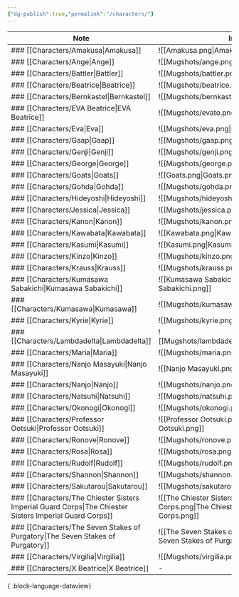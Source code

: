 ```yaml
---
{"dg-publish":true,"permalink":"/characters/"}
---
```



| Note                                                                                                       | Image                                                                                             |
| ---------------------------------------------------------------------------------------------------------- | ------------------------------------------------------------------------------------------------- |
| ### [[Characters/Amakusa\|Amakusa]]                                                                     | ![[Amakusa.png\|Amakusa.png]]                                                                     |
| ### [[Characters/Ange\|Ange]]                                                                           | ![[Mugshots/ange.png\|ange.png]]                                                                  |
| ### [[Characters/Battler\|Battler]]                                                                     | ![[Mugshots/battler.png\|battler.png]]                                                            |
| ### [[Characters/Beatrice\|Beatrice]]                                                                   | ![[Mugshots/beatrice.png\|beatrice.png]]                                                          |
| ### [[Characters/Bernkastel\|Bernkastel]]                                                               | ![[Mugshots/bernkastel.png\|bernkastel.png]]                                                      |
| ### [[Characters/EVA Beatrice\|EVA Beatrice]]                                                           | ![[Mugshots/evato.png\|evato.png]]                                                                |
| ### [[Characters/Eva\|Eva]]                                                                             | ![[Mugshots/eva.png\|eva.png]]                                                                    |
| ### [[Characters/Gaap\|Gaap]]                                                                           | ![[Mugshots/gaap.png\|gaap.png]]                                                                  |
| ### [[Characters/Genji\|Genji]]                                                                         | ![[Mugshots/genji.png\|genji.png]]                                                                |
| ### [[Characters/George\|George]]                                                                       | ![[Mugshots/george.png\|george.png]]                                                              |
| ### [[Characters/Goats\|Goats]]                                                                         | ![[Goats.png\|Goats.png]]                                                                         |
| ### [[Characters/Gohda\|Gohda]]                                                                         | ![[Mugshots/gohda.png\|gohda.png]]                                                                |
| ### [[Characters/Hideyoshi\|Hideyoshi]]                                                                 | ![[Mugshots/hideyoshi.png\|hideyoshi.png]]                                                        |
| ### [[Characters/Jessica\|Jessica]]                                                                     | ![[Mugshots/jessica.png\|jessica.png]]                                                            |
| ### [[Characters/Kanon\|Kanon]]                                                                         | ![[Mugshots/kanon.png\|kanon.png]]                                                                |
| ### [[Characters/Kawabata\|Kawabata]]                                                                   | ![[Kawabata.png\|Kawabata.png]]                                                                   |
| ### [[Characters/Kasumi\|Kasumi]]                                                                       | ![[Kasumi.png\|Kasumi.png]]                                                                       |
| ### [[Characters/Kinzo\|Kinzo]]                                                                         | ![[Mugshots/kinzo.png\|kinzo.png]]                                                                |
| ### [[Characters/Krauss\|Krauss]]                                                                       | ![[Mugshots/krauss.png\|krauss.png]]                                                              |
| ### [[Characters/Kumasawa Sabakichi\|Kumasawa Sabakichi]]                                               | ![[Kumasawa Sabakichi.png\|Kumasawa Sabakichi.png]]                                               |
| ### [[Characters/Kumasawa\|Kumasawa]]                                                                   | ![[Mugshots/kumasawa.png\|kumasawa.png]]                                                          |
| ### [[Characters/Kyrie\|Kyrie]]                                                                         | ![[Mugshots/kyrie.png\|kyrie.png]]                                                                |
| ### [[Characters/Lambdadelta\|Lambdadelta]]                                                             | ![[Mugshots/lambdadelta.png\|lambdadelta.png]]                                                    |
| ### [[Characters/Maria\|Maria]]                                                                         | ![[Mugshots/maria.png\|maria.png]]                                                                |
| ### [[Characters/Nanjo Masayuki\|Nanjo Masayuki]]                                                       | ![[Nanjo Masayuki.png\|Nanjo Masayuki.png]]                                                       |
| ### [[Characters/Nanjo\|Nanjo]]                                                                         | ![[Mugshots/nanjo.png\|nanjo.png]]                                                                |
| ### [[Characters/Natsuhi\|Natsuhi]]                                                                     | ![[Mugshots/natsuhi.png\|natsuhi.png]]                                                            |
| ### [[Characters/Okonogi\|Okonogi]]                                                                     | ![[Mugshots/okonogi.png\|okonogi.png]]                                                            |
| ### [[Characters/Professor Ootsuki\|Professor Ootsuki]]                                                 | ![[Professor Ootsuki.png\|Professor Ootsuki.png]]                                                 |
| ### [[Characters/Ronove\|Ronove]]                                                                       | ![[Mugshots/ronove.png\|ronove.png]]                                                              |
| ### [[Characters/Rosa\|Rosa]]                                                                           | ![[Mugshots/rosa.png\|rosa.png]]                                                                  |
| ### [[Characters/Rudolf\|Rudolf]]                                                                       | ![[Mugshots/rudolf.png\|rudolf.png]]                                                              |
| ### [[Characters/Shannon\|Shannon]]                                                                     | ![[Mugshots/shannon.png\|shannon.png]]                                                            |
| ### [[Characters/Sakutarou\|Sakutarou]]                                                                 | ![[Mugshots/sakutarou.png\|sakutarou.png]]                                                        |
| ### [[Characters/The Chiester Sisters Imperial Guard Corps\|The Chiester Sisters Imperial Guard Corps]] | ![[The Chiester Sisters Imperial Guard Corps.png\|The Chiester Sisters Imperial Guard Corps.png]] |
| ### [[Characters/The Seven Stakes of Purgatory\|The Seven Stakes of Purgatory]]                         | ![[The Seven Stakes of Purgatory.png\|The Seven Stakes of Purgatory.png]]                         |
| ### [[Characters/Virgilia\|Virgilia]]                                                                   | ![[Mugshots/virgilia.png\|virgilia.png]]                                                          |
| ### [[Characters/X Beatrice\|X Beatrice]]                                                               | \-                                                                                                |

{ .block-language-dataview}